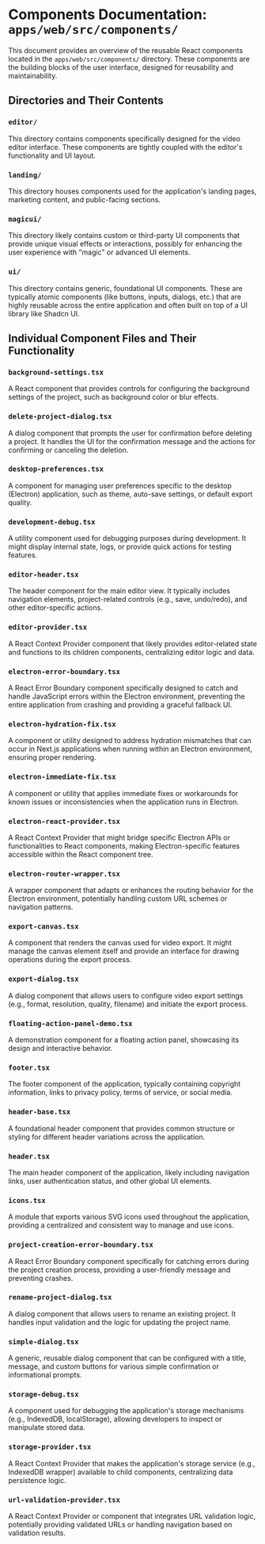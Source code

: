 # Components Documentation: `apps/web/src/components/`

This document provides an overview of the reusable React components located in the `apps/web/src/components/` directory. These components are the building blocks of the user interface, designed for reusability and maintainability.

## Directories and Their Contents

### `editor/`

This directory contains components specifically designed for the video editor interface. These components are tightly coupled with the editor's functionality and UI layout.

### `landing/`

This directory houses components used for the application's landing pages, marketing content, and public-facing sections.

### `magicui/`

This directory likely contains custom or third-party UI components that provide unique visual effects or interactions, possibly for enhancing the user experience with "magic" or advanced UI elements.

### `ui/`

This directory contains generic, foundational UI components. These are typically atomic components (like buttons, inputs, dialogs, etc.) that are highly reusable across the entire application and often built on top of a UI library like Shadcn UI.

## Individual Component Files and Their Functionality

### `background-settings.tsx`

A React component that provides controls for configuring the background settings of the project, such as background color or blur effects.

### `delete-project-dialog.tsx`

A dialog component that prompts the user for confirmation before deleting a project. It handles the UI for the confirmation message and the actions for confirming or canceling the deletion.

### `desktop-preferences.tsx`

A component for managing user preferences specific to the desktop (Electron) application, such as theme, auto-save settings, or default export quality.

### `development-debug.tsx`

A utility component used for debugging purposes during development. It might display internal state, logs, or provide quick actions for testing features.

### `editor-header.tsx`

The header component for the main editor view. It typically includes navigation elements, project-related controls (e.g., save, undo/redo), and other editor-specific actions.

### `editor-provider.tsx`

A React Context Provider component that likely provides editor-related state and functions to its children components, centralizing editor logic and data.

### `electron-error-boundary.tsx`

A React Error Boundary component specifically designed to catch and handle JavaScript errors within the Electron environment, preventing the entire application from crashing and providing a graceful fallback UI.

### `electron-hydration-fix.tsx`

A component or utility designed to address hydration mismatches that can occur in Next.js applications when running within an Electron environment, ensuring proper rendering.

### `electron-immediate-fix.tsx`

A component or utility that applies immediate fixes or workarounds for known issues or inconsistencies when the application runs in Electron.

### `electron-react-provider.tsx`

A React Context Provider that might bridge specific Electron APIs or functionalities to React components, making Electron-specific features accessible within the React component tree.

### `electron-router-wrapper.tsx`

A wrapper component that adapts or enhances the routing behavior for the Electron environment, potentially handling custom URL schemes or navigation patterns.

### `export-canvas.tsx`

A component that renders the canvas used for video export. It might manage the canvas element itself and provide an interface for drawing operations during the export process.

### `export-dialog.tsx`

A dialog component that allows users to configure video export settings (e.g., format, resolution, quality, filename) and initiate the export process.

### `floating-action-panel-demo.tsx`

A demonstration component for a floating action panel, showcasing its design and interactive behavior.

### `footer.tsx`

The footer component of the application, typically containing copyright information, links to privacy policy, terms of service, or social media.

### `header-base.tsx`

A foundational header component that provides common structure or styling for different header variations across the application.

### `header.tsx`

The main header component of the application, likely including navigation links, user authentication status, and other global UI elements.

### `icons.tsx`

A module that exports various SVG icons used throughout the application, providing a centralized and consistent way to manage and use icons.

### `project-creation-error-boundary.tsx`

A React Error Boundary component specifically for catching errors during the project creation process, providing a user-friendly message and preventing crashes.

### `rename-project-dialog.tsx`

A dialog component that allows users to rename an existing project. It handles input validation and the logic for updating the project name.

### `simple-dialog.tsx`

A generic, reusable dialog component that can be configured with a title, message, and custom buttons for various simple confirmation or informational prompts.

### `storage-debug.tsx`

A component used for debugging the application's storage mechanisms (e.g., IndexedDB, localStorage), allowing developers to inspect or manipulate stored data.

### `storage-provider.tsx`

A React Context Provider that makes the application's storage service (e.g., IndexedDB wrapper) available to child components, centralizing data persistence logic.

### `url-validation-provider.tsx`

A React Context Provider or component that integrates URL validation logic, potentially providing validated URLs or handling navigation based on validation results.

